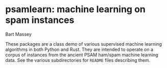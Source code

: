 # psamlearn: machine learning on spam instances
Bart Massey

These packages are a class demo of various supervised
machine learning algorithms in both Python and Rust. They
are intended to operate on a corpus of instances from the
ancient PSAM ham/spam machine learning data. See the various
subdirectories for `README` files describing them.
